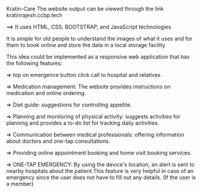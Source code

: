 Kratin-Care
The website output can be viewed through the link kratinrajesh.ccbp.tech

==> It uses HTML, CSS, BOOTSTRAP, and JavaScript technologies

It is simple for old people to understand the images of what it uses and for them to book online and store the data in a local storage facility

This idea could be implemented as a responsive web application that has the following features:




=> top on emergence button click call to hospital and relatives

=> Medication management: The website provides instructions on medication and online ordering.

=> Diet guide: suggestions for controlling appetite.

=> Planning and monitoring of physical activity: suggests activities for planning and provides a to-do list for tracking daily activities.

=> Communication between medical professionals: offering information about doctors and one-tap consultations.

=>  Providing online appointment booking and home visit booking services.

=> ONE-TAP EMERGENCY: By using the device's location, an alert is sent to nearby hospitals about the patient.This feature is very helpful in case of an emergency since the user does not have to fill out any details. (If the user is a member)